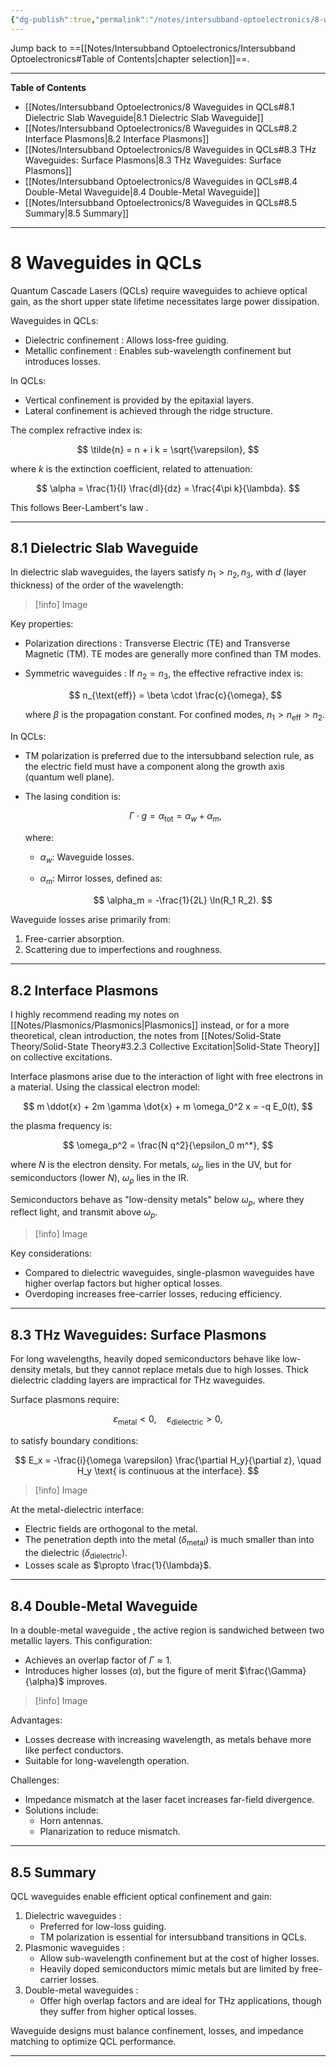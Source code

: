 ```yaml
---
{"dg-publish":true,"permalink":"/notes/intersubband-optoelectronics/8-waveguides-in-qc-ls/","hide":"true","updated":"2025-02-07T10:57:49.000+01:00"}
---
```


Jump back to ==[[Notes/Intersubband Optoelectronics/Intersubband Optoelectronics#Table of Contents\|chapter selection]]==.

---
**Table of Contents**

- [[Notes/Intersubband Optoelectronics/8 Waveguides in QCLs#8.1 Dielectric Slab Waveguide\|8.1 Dielectric Slab Waveguide]]
- [[Notes/Intersubband Optoelectronics/8 Waveguides in QCLs#8.2 Interface Plasmons\|8.2 Interface Plasmons]]
- [[Notes/Intersubband Optoelectronics/8 Waveguides in QCLs#8.3 THz Waveguides: Surface Plasmons\|8.3 THz Waveguides: Surface Plasmons]]
- [[Notes/Intersubband Optoelectronics/8 Waveguides in QCLs#8.4 Double-Metal Waveguide\|8.4 Double-Metal Waveguide]]
- [[Notes/Intersubband Optoelectronics/8 Waveguides in QCLs#8.5 Summary\|8.5 Summary]]

---
# 8 Waveguides in QCLs

Quantum Cascade Lasers (QCLs) require waveguides to achieve optical gain, as the short upper state lifetime necessitates large power dissipation. 

Waveguides in QCLs:
- Dielectric confinement : Allows loss-free guiding.
- Metallic confinement : Enables sub-wavelength confinement but introduces losses.

In QCLs:
- Vertical confinement is provided by the epitaxial layers.
- Lateral confinement is achieved through the ridge structure.

The complex refractive index is:

$$
\tilde{n} = n + i k = \sqrt{\varepsilon},
$$

where $k$ is the extinction coefficient, related to attenuation:

$$
\alpha = \frac{1}{I} \frac{dI}{dz} = \frac{4\pi k}{\lambda}.
$$

This follows Beer-Lambert's law .

---
## 8.1 Dielectric Slab Waveguide

In dielectric slab waveguides, the layers satisfy $n_1 > n_2, n_3$, with $d$ (layer thickness) of the order of the wavelength:

>[!info] Image

Key properties:
- Polarization directions : Transverse Electric (TE) and Transverse Magnetic (TM). TE modes are generally more confined than TM modes.
- Symmetric waveguides : If $n_2 = n_3$, the effective refractive index is:

  $$
  n_{\text{eff}} = \beta \cdot \frac{c}{\omega},
  $$

  where $\beta$ is the propagation constant. For confined modes, $n_1 > n_{\text{eff}} > n_2$.

In QCLs:
- TM polarization is preferred due to the intersubband selection rule, as the electric field must have a component along the growth axis (quantum well plane).
- The lasing condition is:

  $$
  \Gamma \cdot g = \alpha_{\text{tot}} = \alpha_w + \alpha_m,
  $$

  where:
  - $\alpha_w$: Waveguide losses.
  - $\alpha_m$: Mirror losses, defined as:

    $$
    \alpha_m = -\frac{1}{2L} \ln(R_1 R_2).
    $$

Waveguide losses arise primarily from:
1. Free-carrier absorption.
2. Scattering due to imperfections and roughness.

---
## 8.2 Interface Plasmons

I highly recommend reading my notes on [[Notes/Plasmonics/Plasmonics\|Plasmonics]] instead, or for a more theoretical, clean introduction, the notes from [[Notes/Solid-State Theory/Solid-State Theory#3.2.3 Collective Excitation\|Solid-State Theory]] on collective excitations.

Interface plasmons arise due to the interaction of light with free electrons in a material. Using the classical electron model:

$$
m \ddot{x} + 2m \gamma \dot{x} + m \omega_0^2 x = -q E_0(t),
$$

the plasma frequency is:

$$
\omega_p^2 = \frac{N q^2}{\epsilon_0 m^*},
$$

where $N$ is the electron density. For metals, $\omega_p$ lies in the UV, but for semiconductors (lower $N$), $\omega_p$ lies in the IR.

Semiconductors behave as "low-density metals" below $\omega_p$, where they reflect light, and transmit above $\omega_p$.

>[!info] Image

Key considerations:
- Compared to dielectric waveguides, single-plasmon waveguides have higher overlap factors but higher optical losses.
- Overdoping increases free-carrier losses, reducing efficiency.

---
## 8.3 THz Waveguides: Surface Plasmons

For long wavelengths, heavily doped semiconductors behave like low-density metals, but they cannot replace metals due to high losses. Thick dielectric cladding layers are impractical for THz waveguides.

Surface plasmons require:

$$
\varepsilon_{\text{metal}} < 0, \quad \varepsilon_{\text{dielectric}} > 0,
$$

to satisfy boundary conditions:

$$
E_x = -\frac{i}{\omega \varepsilon} \frac{\partial H_y}{\partial z}, \quad H_y \text{ is continuous at the interface}.
$$

>[!info] Image

At the metal-dielectric interface:
- Electric fields are orthogonal to the metal.
- The penetration depth into the metal ($\delta_{\text{metal}}$) is much smaller than into the dielectric ($\delta_{\text{dielectric}}$).
- Losses scale as $\propto \frac{1}{\lambda}$.

---
## 8.4 Double-Metal Waveguide

In a double-metal waveguide , the active region is sandwiched between two metallic layers. This configuration:
- Achieves an overlap factor of $\Gamma \approx 1$.
- Introduces higher losses ($\alpha$), but the figure of merit $\frac{\Gamma}{\alpha}$ improves.

>[!info] Image

Advantages:
- Losses decrease with increasing wavelength, as metals behave more like perfect conductors.
- Suitable for long-wavelength operation.

Challenges:
- Impedance mismatch at the laser facet increases far-field divergence.
- Solutions include:
  - Horn antennas.
  - Planarization to reduce mismatch.

---
## 8.5 Summary

QCL waveguides enable efficient optical confinement and gain:
1. Dielectric waveguides :
   - Preferred for low-loss guiding.
   - TM polarization is essential for intersubband transitions in QCLs.
2. Plasmonic waveguides :
   - Allow sub-wavelength confinement but at the cost of higher losses.
   - Heavily doped semiconductors mimic metals but are limited by free-carrier losses.
3. Double-metal waveguides :
   - Offer high overlap factors and are ideal for THz applications, though they suffer from higher optical losses.

Waveguide designs must balance confinement, losses, and impedance matching to optimize QCL performance.

---